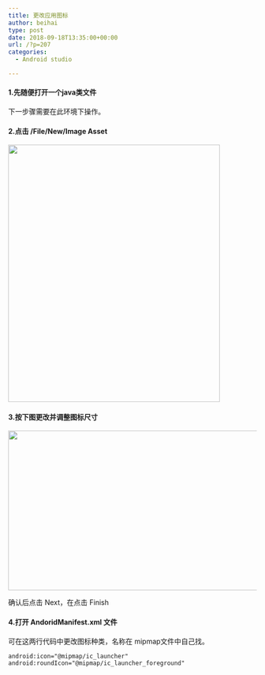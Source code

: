 ```yaml
---
title: 更改应用图标
author: beihai
type: post
date: 2018-09-18T13:35:00+00:00
url: /?p=207
categories:
  - Android studio

---
```

#### 1.先随便打开一个java类文件

<!--more-->


  
下一步骤需要在此环境下操作。

#### 2.点击 /File/New/Image Asset

<img class="alignnone wp-image-208" src="http://120.78.201.42/wp-content/uploads/2018/09/更改应用图标1.jpg" alt="" width="429" height="522" />

#### 3.按下图更改并调整图标尺寸

<img class="alignnone wp-image-209" src="http://120.78.201.42/wp-content/uploads/2018/09/更改应用图标2.jpg" alt="" width="546" height="324" />
  
确认后点击 Next，在点击 Finish

#### 4.打开 AndoridManifest.xml 文件

可在这两行代码中更改图标种类，名称在 mipmap文件中自己找。

<pre class="pure-highlightjs"><code class="java">android:icon="@mipmap/ic_launcher"
android:roundIcon="@mipmap/ic_launcher_foreground"</code></pre>

&nbsp;
  
&nbsp;